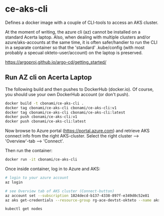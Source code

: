 # ce-aks-cli

Defines a docker image with a couple of CLI-tools to access an AKS cluster.

At the moment of writing, the azure cli (az) cannot be installed on a standard Acerta laptop.
Also, when dealing with multiple clusters and/or azure/aks-accounts at the same time, it is often safer/handier to run the CLI in a separate container so that the 'standard' .kube/config (with most probably a specual okteto-user/account) on the laptop is preserved.

https://argoproj.github.io/argo-cd/getting_started/

## Run AZ cli on Acerta Laptop

The following build and then pushes to DockerHub (docker.io). Of course, you should use your own DockerHub account (or don't push).

```bash
docker build -t cbonami/ce-aks-cli .
docker tag cbonami/ce-aks-cli cbonami/ce-aks-cli:v1
docker tag cbonami/ce-aks-cli cbonami/ce-aks-cli:latest
docker push cbonami/ce-aks-cli:v1
docker push cbonami/ce-aks-cli:latest
```
Now browse to Azure portal (https://portal.azure.com) and retrieve AKS connect info from the right AKS-cluster. 
Select the right cluster --> 'Overview'-tab --> 'Connect'.

Then run the container:
```bash
docker run -it cbonami/ce-aks-cli
```

Once inside container, log in to Azure and AKS:

```bash
# login to your azure account
az login

# see Overview tab of AKS cluster (Connect-button)
az account set --subscription 1824decd-b137-4338-897f-e349d0c52e81
az aks get-credentials --resource-group rg-ace-devtst-okteto --name aks-ace-devtst-okteto

kubectl get nodes
```
